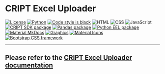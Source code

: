 # CRIPT Excel Uploader

<!-- shields.io -->

[![License](https://img.shields.io/github/license/C-Accel-CRIPT/cript-excel-uploader?style=flat-square)](https://github.com/C-Accel-CRIPT/cript-excel-uploader/blob/master/LICENSE)
[![Python](https://img.shields.io/badge/Language-Python%203.9+-blue?style=flat-square&logo=python)](https://www.python.org/)
[![Code style is black](https://img.shields.io/badge/Code%20Style-black-000000.svg?style=flat-square&logo=python)](https://github.com/psf/black)
![HTML](https://img.shields.io/badge/Language-HTML5-red?style=flat-square&logo=html5)
![CSS](https://img.shields.io/badge/Language-CSS-blue?style=flat-square&logo=css3)
![JavaScript](https://img.shields.io/badge/Language-JavaScript-yellow?style=flat-square&logo=javascript)
[![CRIPT SDK package](https://img.shields.io/badge/Dependencies-CRIPT%20SDK-blueviolet?style=flat-square&logo=python)](https://github.com/C-Accel-CRIPT/cript)
[![Pandas package](https://img.shields.io/badge/Dependencies-Pandas-blue?style=flat-square&logo=pandas)](https://pandas.pydata.org/pandas-docs/stable/index.html)
[![Python EEL package](https://img.shields.io/badge/Dependencies-Python%20EEL-blueviolet?style=flat-square&logo=python)](https://github.com/python-eel/Eel)
[![Material MkDocs](https://img.shields.io/badge/Docs-mkdocs--material-blueviolet?style=flat-square&logo=markdown)](https://squidfunk.github.io/mkdocs-material/)
[![Graphics](https://img.shields.io/badge/Graphics-undraw.co-blueviolet?style=flat-square)](https://undraw.co/)
[![Material Icons](https://img.shields.io/badge/Icons-Material%20Icons-brightgreen?style=flat-square&logo=materialdesignicons)](https://fonts.google.com/icons)
[![Bootstrap CSS framework](https://img.shields.io/badge/CSS%20Framework-Bootstrap-blueviolet?style=flat-square&logo=bootstrap)](https://getbootstrap.com/)

---

<h2>
  Please refer to the
  <a href="https://C-Accel-CRIPT.github.io/cript-excel-uploader/">CRIPT Excel Uploader documentation</a>
</h2>
